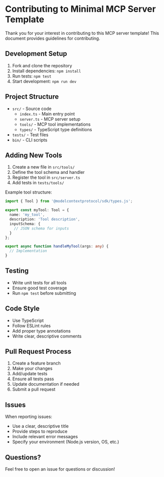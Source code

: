 # Contributing to Minimal MCP Server Template

Thank you for your interest in contributing to this MCP server template! This document provides guidelines for contributing.

## Development Setup

1. Fork and clone the repository
2. Install dependencies: `npm install`
3. Run tests: `npm test`
4. Start development: `npm run dev`

## Project Structure

- `src/` - Source code
  - `index.ts` - Main entry point
  - `server.ts` - MCP server setup
  - `tools/` - MCP tool implementations
  - `types/` - TypeScript type definitions
- `tests/` - Test files
- `bin/` - CLI scripts

## Adding New Tools

1. Create a new file in `src/tools/`
2. Define the tool schema and handler
3. Register the tool in `src/server.ts`
4. Add tests in `tests/tools/`

Example tool structure:
```typescript
import { Tool } from '@modelcontextprotocol/sdk/types.js';

export const myTool: Tool = {
  name: 'my_tool',
  description: 'Tool description',
  inputSchema: {
    // JSON schema for inputs
  }
};

export async function handleMyTool(args: any) {
  // Implementation
}
```

## Testing

- Write unit tests for all tools
- Ensure good test coverage
- Run `npm test` before submitting

## Code Style

- Use TypeScript
- Follow ESLint rules
- Add proper type annotations
- Write clear, descriptive comments

## Pull Request Process

1. Create a feature branch
2. Make your changes
3. Add/update tests
4. Ensure all tests pass
5. Update documentation if needed
6. Submit a pull request

## Issues

When reporting issues:
- Use a clear, descriptive title
- Provide steps to reproduce
- Include relevant error messages
- Specify your environment (Node.js version, OS, etc.)

## Questions?

Feel free to open an issue for questions or discussion!
